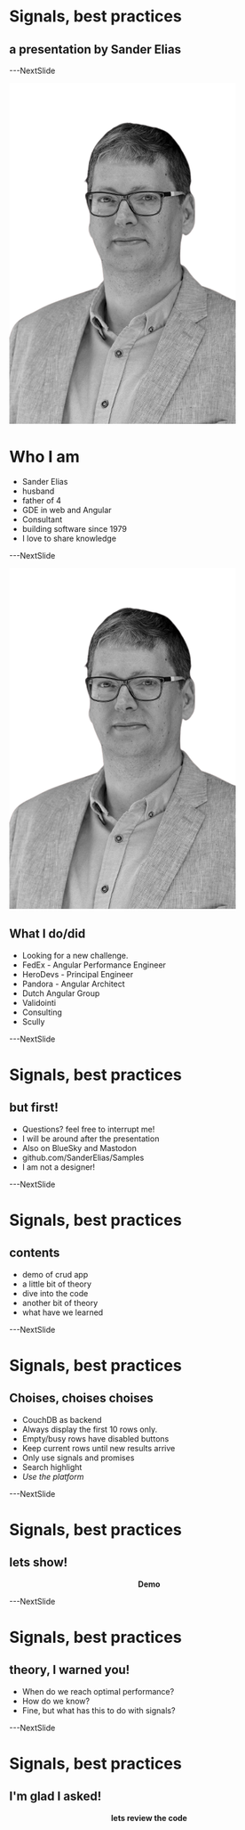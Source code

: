 <!-- markdownlint-disable MD003 -->
<!-- markdownlint-disable MD033 -->
<!-- markdownlint-disable MD022 -->
<!-- markdownlint-disable MD024 -->
<!-- markdownlint-disable MD041 -->
<div>

# Signals, best practices

## a presentation by Sander Elias

</div>

<style>
  section {
    background-image: url('/assets/angular_signals.png');
    background-repeat: no-repeat;
    background-position: center;
    background-size: contain;
  }

  section div {
    display: flex;
    flex-direction: column;
    justify-content: center;
    align-items: center;
    height: 100%;
    padding: 0 2rem;
  }

</style>

---NextSlide

![me](/assets/sander.png)

<div>

# Who I am

- Sander Elias
- husband
- father of 4
- GDE in web and Angular
- Consultant
- building software since 1979
- I love to share knowledge

</div>

<style>
  div#slide {
    grid-template-columns: 1fr 1fr;
    grid-template-rows: 1fr;
  } 
</style>

---NextSlide

![me](/assets/sander.png)

<div>

## What I do/did

- Looking for a new challenge.
- FedEx - Angular Performance Engineer
- HeroDevs - Principal Engineer
- Pandora - Angular Architect
- Dutch Angular Group
- Validointi
- Consulting
- Scully

</div>

<style>

  div#slide {
    display: grid;
    grid-template-columns: 35cqi 60cqi;
    grid-template-rows: 1fr;
  }


</style>

---NextSlide

<div>

# Signals, best practices

## but first!

</div>


- Questions? feel free to interrupt me!
- I will be around after the presentation
- Also on BlueSky and Mastodon
- github.com/SanderElias/Samples
- I am not a designer!

<style>
  div#slide {
    display: grid;
    grid-template-columns:1fr;;
    grid-template-rows: calc(9 * var(--base-font-size)) 1fr;
  }

  li {
    font-size: calc(2 * var(--base-font-size));
  }
</style>
---NextSlide

<div>

# Signals, best practices

## contents

</div>

- demo of crud app
- a little bit of theory
- dive into the code
- another bit of theory
- what have we learned

<style>
  div#slide {
    display: grid;
    grid-template-columns:1fr;;
    grid-template-rows: calc(9 * var(--base-font-size)) 1fr;
  }
</style>

---NextSlide

<div>

# Signals, best practices

## Choises, choises choises

</div>

- CouchDB as backend
- Always display the first 10 rows only.
- Empty/busy rows have disabled buttons
- Keep current rows until new results arrive
- Only use signals and promises
- Search highlight
- _Use the platform_

<style>
  div#slide {
    display: grid;
    grid-template-columns:1fr;;
    grid-template-rows: calc(9 * var(--base-font-size)) 1fr;
  }
</style>

---NextSlide

<div>

# Signals, best practices

## lets show!

</div>

### Demo

<style>
  h2 {
    animation: myEntry 2s;
  }

  h3 {
    animation: myEntry 1s;
  }

  div#slide {
    display: grid;
    grid-template-columns:1fr;;
    grid-template-rows: calc(6 * var(--base-font-size)) 1fr;
    align-items: center;
  }

  h3 {
    font-size: calc(12* var(--base-font-size));
    margin-top: 0;
  }
</style>

---NextSlide

<div>

# Signals, best practices

## theory, I warned you!

</div>

- When do we reach optimal performance?
- How do we know?
- Fine, but what has this to do with signals?

<style>
    h2 {
    animation: myEntry 2s;
  }
  div#slide {
    display: grid;
    grid-template-columns:1fr;;
    grid-template-rows: calc(9 * var(--base-font-size)) 1fr;
  }
</style>

---NextSlide

<div>

# Signals, best practices

## I'm glad I asked!

</div>

### lets review the code

<style>
  h2 {
    animation: myEntry .5s;
  }

  h3 {
    animation: myEntry 2s;
  }

  div#slide {
    display: grid;
    grid-template-columns:1fr;;
    grid-template-rows: calc(7 * var(--base-font-size)) 1fr;
    align-items: center;
  }

  h3 {
    font-size: calc(7* var(--base-font-size));
    text-align: center;
    margin-top: 0;
  }
</style>
